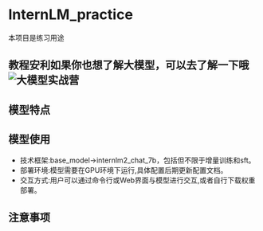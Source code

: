 # InternLM_practice

本项目是练习用途

## 教程安利如果你也想了解大模型，可以去了解一下哦![大模型实战营](https://github.com/InternLM/Tutorial)

## 模型特点

## 模型使用

- 技术框架:base_model->internlm2_chat_7b，包括但不限于增量训练和sft。
- 部署环境:模型需要在GPU环境下运行,具体配置后期更新配置文档。
- 交互方式:用户可以通过命令行或Web界面与模型进行交互,或者自行下载权重部署。

## 注意事项

